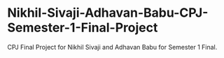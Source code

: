 # Nikhil-Sivaji-Adhavan-Babu-CPJ-Semester-1-Final-Project
CPJ Final Project for Nikhil Sivaji and Adhavan Babu for Semester 1 Final. 
